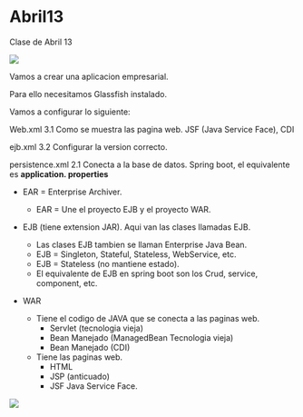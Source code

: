 # Abril13
Clase de Abril 13

![](https://github.com/jorgecc/Abril3/raw/master/form1.jpg)

Vamos a crear una aplicacion empresarial.

Para ello necesitamos Glassfish instalado.

Vamos a configurar lo siguiente:

Web.xml 3.1   Como se muestra las pagina web. JSF (Java Service Face), CDI 

ejb.xml 3.2   Configurar la version correcto.

persistence.xml 2.1  Conecta a la base de datos. Spring boot, el equivalente es **application. properties**


* EAR = Enterprise Archiver.   
   * EAR = Une el proyecto EJB y el proyecto WAR.  

* EJB (tiene extension JAR).  Aqui van las clases llamadas EJB.
   * Las clases EJB tambien se llaman Enterprise Java Bean.
   * EJB = Singleton, Stateful, Stateless, WebService, etc.
   * EJB = Stateless (no mantiene estado).   
   * El equivalente de EJB en spring boot son los Crud, service, component, etc.

* WAR
   * Tiene el codigo de JAVA que se conecta a las paginas web.
        * Servlet (tecnologia vieja)
        * Bean Manejado (ManagedBean Tecnologia vieja)
        * Bean Manejado (CDI)
   * Tiene las paginas web.
        * HTML
        * JSP (anticuado)
        * JSF Java Service Face.
   

![](https://www.arquitecturajava.com/wp-content/uploads/EJBinWAR.jpg)


​        

   
